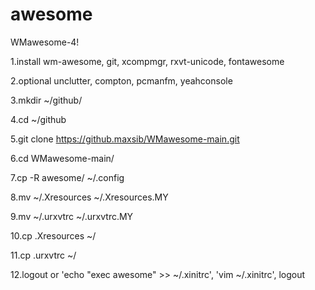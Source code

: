 # awesome 

WMawesome-4!

1.install wm-awesome, git, xcompmgr, rxvt-unicode, fontawesome

2.optional unclutter, compton, pcmanfm, yeahconsole

3.mkdir ~/github/

4.cd ~/github

5.git clone https://github.maxsib/WMawesome-main.git

6.cd WMawesome-main/

7.cp -R awesome/ ~/.config

8.mv ~/.Xresources ~/.Xresources.MY

9.mv ~/.urxvtrc ~/.urxvtrc.MY

10.cp .Xresources ~/

11.cp .urxvtrc ~/

12.logout or 'echo "exec awesome" >> ~/.xinitrc', 'vim ~/.xinitrc', logout
